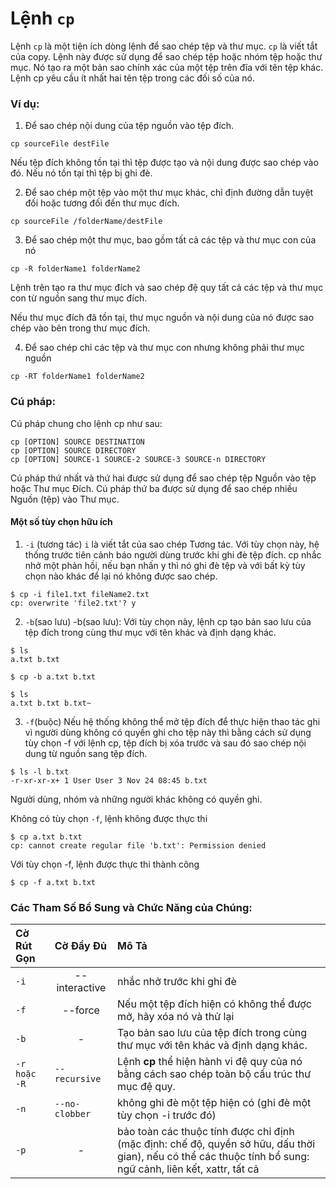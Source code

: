 # Lệnh `cp`

Lệnh `cp` là một tiện ích dòng lệnh để sao chép tệp và thư mục.
`cp` là viết tắt của copy. Lệnh này được sử dụng để sao chép tệp hoặc nhóm tệp hoặc thư mục. Nó tạo ra một bản sao chính xác của một tệp trên đĩa với tên tệp khác. Lệnh cp yêu cầu ít nhất hai tên tệp trong các đối số của nó.

### Ví dụ:

1. Để sao chép nội dung của tệp nguồn vào tệp đích.

```
cp sourceFile destFile
```

Nếu tệp đích không tồn tại thì tệp được tạo và nội dung được sao chép vào đó. Nếu nó tồn tại thì tệp bị ghi đè.

2. Để sao chép một tệp vào một thư mục khác, chỉ định đường dẫn tuyệt đối hoặc tương đối đến thư mục đích.

```
cp sourceFile /folderName/destFile
```

3. Để sao chép một thư mục, bao gồm tất cả các tệp và thư mục con của nó

```
cp -R folderName1 folderName2
```

Lệnh trên tạo ra thư mục đích và sao chép đệ quy tất cả các tệp và thư mục con từ nguồn sang thư mục đích.

Nếu thư mục đích đã tồn tại, thư mục nguồn và nội dung của nó được sao chép vào bên trong thư mục đích.

4. Để sao chép chỉ các tệp và thư mục con nhưng không phải thư mục nguồn

```
cp -RT folderName1 folderName2
```

### Cú pháp:

Cú pháp chung cho lệnh cp như sau:

```
cp [OPTION] SOURCE DESTINATION
cp [OPTION] SOURCE DIRECTORY
cp [OPTION] SOURCE-1 SOURCE-2 SOURCE-3 SOURCE-n DIRECTORY
```

Cú pháp thứ nhất và thứ hai được sử dụng để sao chép tệp Nguồn vào tệp hoặc Thư mục Đích.
Cú pháp thứ ba được sử dụng để sao chép nhiều Nguồn (tệp) vào Thư mục.

#### Một số tùy chọn hữu ích

1. `-i` (tương tác)
   `i` là viết tắt của sao chép Tương tác. Với tùy chọn này, hệ thống trước tiên cảnh báo người dùng trước khi ghi đè tệp đích. cp nhắc nhở một phản hồi, nếu bạn nhấn y thì nó ghi đè tệp và với bất kỳ tùy chọn nào khác để lại nó không được sao chép.

```
$ cp -i file1.txt fileName2.txt
cp: overwrite 'file2.txt'? y
```

2. `-b`(sao lưu)
   -b(sao lưu): Với tùy chọn này, lệnh cp tạo bản sao lưu của tệp đích trong cùng thư mục với tên khác và định dạng khác.

```
$ ls
a.txt b.txt

$ cp -b a.txt b.txt

$ ls
a.txt b.txt b.txt~
```

3. `-f`(buộc)
   Nếu hệ thống không thể mở tệp đích để thực hiện thao tác ghi vì người dùng không có quyền ghi cho tệp này thì bằng cách sử dụng tùy chọn -f với lệnh cp, tệp đích bị xóa trước và sau đó sao chép nội dung từ nguồn sang tệp đích.
```
$ ls -l b.txt
-r-xr-xr-x+ 1 User User 3 Nov 24 08:45 b.txt
```
Người dùng, nhóm và những người khác không có quyền ghi.

Không có tùy chọn `-f`, lệnh không được thực thi

```
$ cp a.txt b.txt
cp: cannot create regular file 'b.txt': Permission denied
```

Với tùy chọn -f, lệnh được thực thi thành công
```
$ cp -f a.txt b.txt
```

### Các Tham Số Bổ Sung và Chức Năng của Chúng:

|**Cờ Rút Gọn**   |**Cờ Đầy Đủ**   |**Mô Tả**   |
|:---|:---|:---|
|`-i`|<center>--interactive</center>|nhắc nhở trước khi ghi đè|
|`-f`|<center>--force</center>|Nếu một tệp đích hiện có không thể được mở, hãy xóa nó và thử lại|
|`-b`|<center>-</center>|Tạo bản sao lưu của tệp đích trong cùng thư mục với tên khác và định dạng khác.|
|`-r hoặc -R`|`--recursive`|Lệnh **cp** thể hiện hành vi đệ quy của nó bằng cách sao chép toàn bộ cấu trúc thư mục đệ quy.|
|`-n`|`--no-clobber`|không ghi đè một tệp hiện có (ghi đè một tùy chọn -i trước đó)|
|`-p`|<center>-</center>|bảo toàn các thuộc tính được chỉ định (mặc định: chế độ, quyền sở hữu, dấu thời gian), nếu có thể các thuộc tính bổ sung: ngữ cảnh, liên kết, xattr, tất cả|

````

````

````
